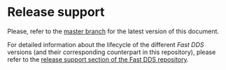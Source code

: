 # Release support


Please, refer to the [master branch](https://github.com/eProsima/Discovery-Server/blob/master/RELEASE_SUPPORT.md) for the latest version of this document.

For detailed information about the lifecycle of the different *Fast DDS* versions (and their corresponding counterpart in this repository), please refer to the [release support section of the Fast DDS repository](https://github.com/eProsima/Fast-DDS/blob/master/RELEASE_SUPPORT.md).
